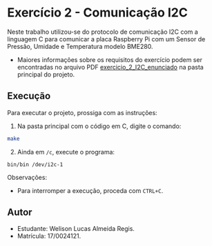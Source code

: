 # Exercício 2 - Comunicação I2C

Neste trabalho utilizou-se do protocolo de comunicação I2C com a linguagem C para comunicar a placa Raspberry Pi com um Sensor de Pressão, Umidade e Temperatura modelo BME280.

*   Maiores informações sobre os requisitos do exercício podem ser encontradas no arquivo PDF [exercicio_2_I2C_enunciado](https://github.com/WelisonR/embarcados/blob/master/entregas/ex2_bme280_welisonregis/exercicio_2_I2C_enunciado.pdf) na pasta principal do projeto.

## Execução

Para executar o projeto, prossiga com as instruções:

1. Na pasta principal com o código em C, digite o comando:

```sh
make
```

2. Ainda em `/c`, execute o programa:

```
bin/bin /dev/i2c-1
```

Observações:
*   Para interromper a execução, proceda com `CTRL+C`.

## Autor

*   Estudante: Welison Lucas Almeida Regis.
*   Matrícula: 17/0024121.